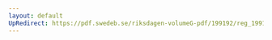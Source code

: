 ```yaml
---
layout: default
UpRedirect: https://pdf.swedeb.se/riksdagen-volumeG-pdf/199192/reg_199192/reg_199192_0916.pdf
---
```

